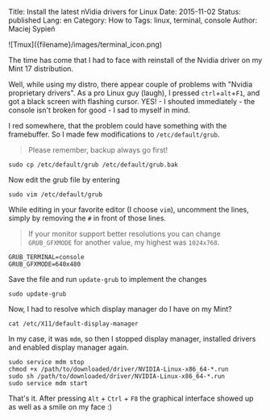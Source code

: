 Title:    Install the latest nVidia drivers for Linux
Date:     2015-11-02
Status:   published
Lang:     en
Category: How to
Tags:     linux, terminal, console
Author:   Maciej Sypień


<div class="intro-article-image-sm" markdown="1">
  ![Tmux]({filename}/images/terminal_icon.png)
</div>

The time has come that I had to face with reinstall of the Nvidia driver on my Mint
17 distribution.

Well, while using my distro, there appear couple of problems with "Nvidia proprietary drivers".
As a pro Linux guy (laugh),  I pressed `ctrl`+`alt`+`F1`, and got a black screen with flashing cursor. YES! - I shouted immediately - the console isn't broken for good - I sad to myself in mind.

I red somewhere, that the problem could have something with the framebuffer. So I made few modifications to `/etc/default/grub`.

> Please remember, backup always go first!

```shell
sudo cp /etc/default/grub /etc/default/grub.bak
```

Now edit the grub file by entering

```shell
sudo vim /etc/default/grub
```

While editing in your favorite editor (I choose `vim`), uncomment the lines, simply by removing the `#` in front of those lines.

> If your monitor support better resolutions you can change `GRUB_GFXMODE` for another value, my highest was `1024x768`.

```
GRUB_TERMINAL=console
GRUB_GFXMODE=640x480
```

Save the file and run `update-grub` to implement the changes

```shell
sudo update-grub
```

Now, I had to resolve which display manager do I have on my Mint?

```shell
cat /etc/X11/default-display-manager
```

In my case, it was `mdm`, so then I stopped display manager, installed drivers and enabled display manager again.

```shell
sudo service mdm stop
chmod +x /path/to/downloaded/driver/NVIDIA-Linux-x86_64-*.run
sudo sh /path/to/downloaded/driver/NVIDIA-Linux-x86_64-*.run
sudo service mdm start
```

That's it. After pressing `Alt` + `Ctrl` + `F8` the graphical interface showed up as well as a smile on my face :)

